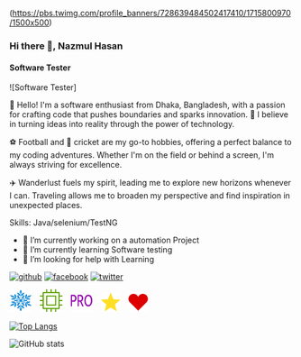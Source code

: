 (https://pbs.twimg.com/profile_banners/728639484502417410/1715800970/1500x500)
### Hi there 👋, Nazmul Hasan
#### Software Tester
![Software Tester]

👋 Hello! I'm a software enthusiast from Dhaka, Bangladesh, with a passion for crafting code that pushes boundaries and sparks innovation. 🌟 I believe in turning ideas into reality through the power of technology.

⚽ Football and 🏏 cricket are my go-to hobbies, offering a perfect balance to my coding adventures. Whether I'm on the field or behind a screen, I'm always striving for excellence.

✈️ Wanderlust fuels my spirit, leading me to explore new horizons whenever I can. Traveling allows me to broaden my perspective and find inspiration in unexpected places.

Skills: Java/selenium/TestNG

- 🔭 I’m currently working on a automation Project 
- 🌱 I’m currently learning Software testing 
- 🤔 I’m looking for help with Learning 


[<img src='https://cdn.jsdelivr.net/npm/simple-icons@3.0.1/icons/github.svg' alt='github' height='40'>](https://github.com/https://github.com/NazmulHasan6614)  [<img src='https://cdn.jsdelivr.net/npm/simple-icons@3.0.1/icons/facebook.svg' alt='facebook' height='40'>](https://www.facebook.com/https://www.facebook.com/nazmulhasan.nazmulhasan.39)  [<img src='https://cdn.jsdelivr.net/npm/simple-icons@3.0.1/icons/twitter.svg' alt='twitter' height='40'>](https://twitter.com/https://twitter.com/Nazmul6614)  

<a href='https://archiveprogram.github.com/'><img src='https://raw.githubusercontent.com/acervenky/animated-github-badges/master/assets/acbadge.gif' width='40' height='40'></a> <a href='https://docs.github.com/en/developers'><img src='https://raw.githubusercontent.com/acervenky/animated-github-badges/master/assets/devbadge.gif' width='40' height='40'></a> <a href='https://github.com/pricing'><img src='https://raw.githubusercontent.com/acervenky/animated-github-badges/master/assets/pro.gif' width='40' height='40'></a> <a href='https://stars.github.com/'><img src='https://raw.githubusercontent.com/acervenky/animated-github-badges/master/assets/starbadge.gif' width='35' height='35'></a> <a href='https://docs.github.com/en/github/supporting-the-open-source-community-with-github-sponsors'><img src='https://raw.githubusercontent.com/acervenky/animated-github-badges/master/assets/sponsorbadge.gif' width='35' height='35'></a> 

[![Top Langs](https://github-readme-stats.vercel.app/api/top-langs/?username=https://github.com/NazmulHasan6614)](https://github.com/anuraghazra/github-readme-stats)

![GitHub stats](https://github-readme-stats.vercel.app/api?username=https://github.com/NazmulHasan6614&show_icons=true&count_private=true)  

